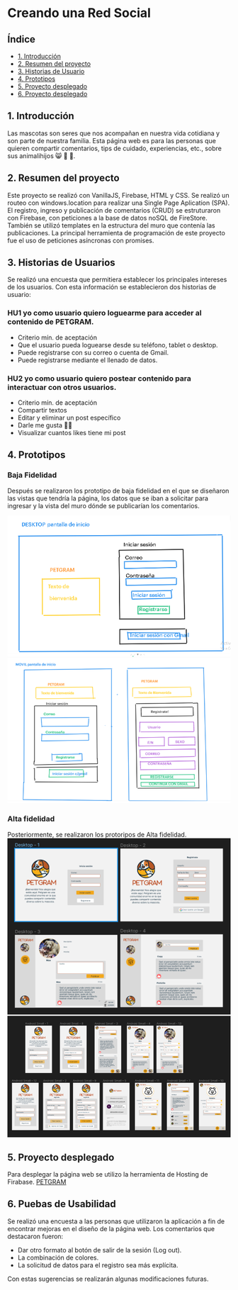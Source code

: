 # Creando una Red Social

## Índice

* [1. Introducción](#1-Introducción)
* [2. Resumen del proyecto ](#2-Resumen-del-proyecto)
* [3. Historias de Usuario](#3-Historias-de-Usuario)
* [4. Prototipos](#4-Prototipos)
* [5. Proyecto desplegado](#5-Proyecto-desplegado)
* [6. Proyecto desplegado](#6-Proyecto-desplegado)

## 1. Introducción

Las mascotas son seres que nos acompañan en nuestra vida cotidiana y son parte de nuestra familia. Esta página web es para las personas que quieren compartir comentarios, tips de cuidado, experiencias, etc., sobre sus animalihijos :smile_cat: :hamster: :dog:. 

## 2. Resumen del proyecto

Este proyecto se realizó con VanillaJS, Firebase, HTML y CSS. Se realizó un routeo con windows.location para realizar una Single Page Aplication (SPA). El registro, ingreso y publicación de comentarios (CRUD) se estruturaron con Firebase, con peticiones a la base de datos noSQL de FireStore. También se utilizó templates en la estructura del muro que contenía las publicaciones. La principal herramienta de programación de este proyecto fue el uso de peticiones asíncronas con promises. 

## 3. Historias de Usuarios
Se realizó una encuesta que permitiera establecer los principales intereses de los usuarios. 
Con esta información se establecieron dos historias de usuario: 
### HU1  yo como usuario quiero loguearme para acceder al contenido de PETGRAM.
* Criterio mín. de aceptación
* Que el usuario pueda loguearse desde su teléfono, tablet o desktop.
* Puede registrarse con su correo o cuenta de Gmail.
* Puede registrarse mediante el llenado de datos.

### HU2 yo como usuario quiero postear contenido para interactuar con otros usuarios.
* Criterio mín. de aceptación
* Compartir textos
* Editar y eliminar un post específico
* Darle me gusta 👍🏼
* Visualizar cuantos likes tiene mi post

## 4. Prototipos
### Baja Fidelidad
Después se realizaron los prototipo de baja fidelidad en el que se diseñaron las vistas que tendría la página, los datos que se iban a solicitar para ingresar y la vista del muro dónde se publicarían los comentarios.

![Prototipo desktop Login](Desktoplogin.png)
![Prototipo movil login register](movilLoginRegister.png)
### Alta fidelidad
Posteriormente, se realizaron los protoripos de Alta fidelidad. 
![Prototipo Alta Fidelidad Desktop](Desktop.png)
![Prototipo Alta Fidelidad movil](movil.png)

## 5. Proyecto desplegado
Para desplegar la página web se utilizo la herramienta de Hosting de Firabase. 
[PETGRAM](https://social-network-a6b7f.web.app/)

## 6. Puebas de Usabilidad
Se realizó una encuesta a las personas que utilizaron la aplicación a fin de encontrar mejoras en el diseño de la página web. Los comentarios que destacaron fueron:

* Dar otro formato al botón de salir de la sesión (Log out).
* La combinación de colores. 
* La solicitud de datos para el registro sea más explícita. 

Con estas sugerencias se realizarán algunas modificaciones futuras. 